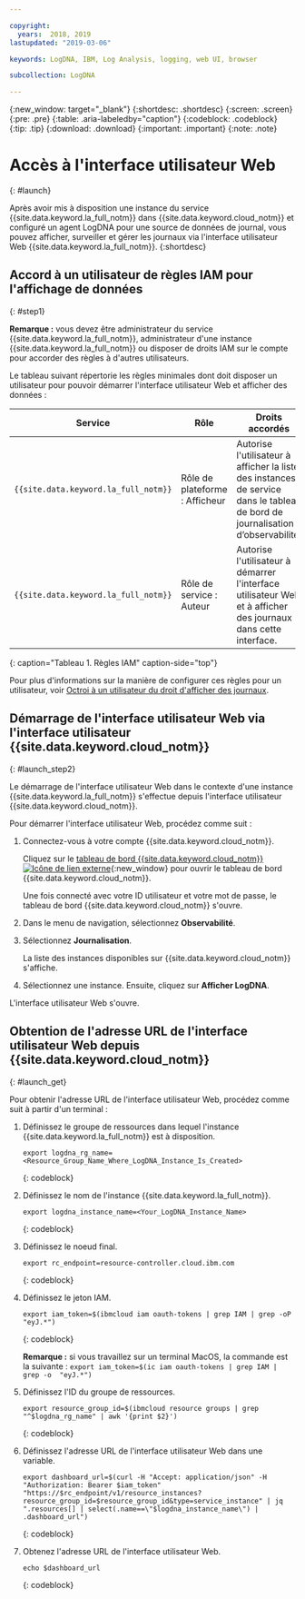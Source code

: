```yaml
---

copyright:
  years:  2018, 2019
lastupdated: "2019-03-06"

keywords: LogDNA, IBM, Log Analysis, logging, web UI, browser

subcollection: LogDNA

---
```


{:new_window: target="_blank"}
{:shortdesc: .shortdesc}
{:screen: .screen}
{:pre: .pre}
{:table: .aria-labeledby="caption"}
{:codeblock: .codeblock}
{:tip: .tip}
{:download: .download}
{:important: .important}
{:note: .note}

# Accès à l'interface utilisateur Web
{: #launch}

Après avoir mis à disposition une instance du service {{site.data.keyword.la_full_notm}} dans {{site.data.keyword.cloud_notm}} et configuré un agent LogDNA pour une source de données de journal, vous pouvez afficher, surveiller et gérer les journaux via l'interface utilisateur Web {{site.data.keyword.la_full_notm}}.
{:shortdesc}


## Accord à un utilisateur de règles IAM pour l'affichage de données 
{: #step1}

**Remarque :** vous devez être administrateur du service {{site.data.keyword.la_full_notm}}, administrateur d'une instance {{site.data.keyword.la_full_notm}} ou disposer de droits IAM sur le compte pour accorder des règles à d'autres utilisateurs.

Le tableau suivant répertorie les règles minimales dont doit disposer un utilisateur pour pouvoir démarrer l'interface utilisateur Web et afficher des données :

| Service                              | Rôle                      | Droits accordés       |
|--------------------------------------|---------------------------|---------------------|
| `{{site.data.keyword.la_full_notm}}` | Rôle de plateforme : Afficheur     | Autorise l'utilisateur à afficher la liste des instances de service dans le tableau de bord de journalisation d’observabilité. |
| `{{site.data.keyword.la_full_notm}}` | Rôle de service : Auteur      | Autorise l'utilisateur à démarrer l'interface utilisateur Web et à afficher des journaux dans cette interface.    |
{: caption="Tableau 1. Règles IAM" caption-side="top"} 

Pour plus d'informations sur la manière de configurer ces règles pour un utilisateur, voir [Octroi à un utilisateur du droit d'afficher des journaux](/docs/services/Log-Analysis-with-LogDNA?topic=LogDNA-work_iam#user_logdna).


## Démarrage de l'interface utilisateur Web via l'interface utilisateur {{site.data.keyword.cloud_notm}}
{: #launch_step2}

Le démarrage de l'interface utilisateur Web dans le contexte d'une instance {{site.data.keyword.la_full_notm}} s'effectue depuis l'interface utilisateur {{site.data.keyword.cloud_notm}}. 

Pour démarrer l'interface utilisateur Web, procédez comme suit :

1. Connectez-vous à votre compte {{site.data.keyword.cloud_notm}}.

    Cliquez sur le [tableau de bord {{site.data.keyword.cloud_notm}}![Icône de lien externe](../../icons/launch-glyph.svg "Icône de lien externe")](https://cloud.ibm.com/login){:new_window} pour ouvrir le tableau de bord {{site.data.keyword.cloud_notm}}.

	Une fois connecté avec votre ID utilisateur et votre mot de passe, le tableau de bord {{site.data.keyword.cloud_notm}} s'ouvre.

2. Dans le menu de navigation, sélectionnez **Observabilité**. 

3. Sélectionnez **Journalisation**. 

    La liste des instances disponibles sur {{site.data.keyword.cloud_notm}} s'affiche.

4. Sélectionnez une instance. Ensuite, cliquez sur **Afficher LogDNA**.

L'interface utilisateur Web s'ouvre.


## Obtention de l'adresse URL de l'interface utilisateur Web depuis {{site.data.keyword.cloud_notm}}
{: #launch_get}

Pour obtenir l'adresse URL de l'interface utilisateur Web, procédez comme suit à partir d'un terminal :

1. Définissez le groupe de ressources dans lequel l'instance {{site.data.keyword.la_full_notm}} est à disposition.

    ```
    export logdna_rg_name=<Resource_Group_Name_Where_LogDNA_Instance_Is_Created>
    ```
    {: codeblock}

2. Définissez le nom de l'instance {{site.data.keyword.la_full_notm}}.

    ```
    export logdna_instance_name=<Your_LogDNA_Instance_Name>
    ```
    {: codeblock}

3. Définissez le noeud final.

    ```
    export rc_endpoint=resource-controller.cloud.ibm.com
    ```
    {: codeblock}

4. Définissez le jeton IAM.

    ```
    export iam_token=$(ibmcloud iam oauth-tokens | grep IAM | grep -oP  "eyJ.*")
    ```
    {: codeblock}

    **Remarque :** si vous travaillez sur un terminal MacOS, la commande est la suivante : `export iam_token=$(ic iam oauth-tokens | grep IAM | grep -o  "eyJ.*")`

5. Définissez l'ID du groupe de ressources.

    ```
    export resource_group_id=$(ibmcloud resource groups | grep "^$logdna_rg_name" | awk '{print $2}')
    ```
    {: codeblock}

6. Définissez l'adresse URL de l'interface utilisateur Web dans une variable.

    ```
    export dashboard_url=$(curl -H "Accept: application/json" -H "Authorization: Bearer $iam_token" "https://$rc_endpoint/v1/resource_instances?resource_group_id=$resource_group_id&type=service_instance" | jq ".resources[] | select(.name==\"$logdna_instance_name\") | .dashboard_url")
    ```
    {: codeblock}

7. Obtenez l'adresse URL de l'interface utilisateur Web.

    ```
    echo $dashboard_url
    ```
    {: codeblock}

    

